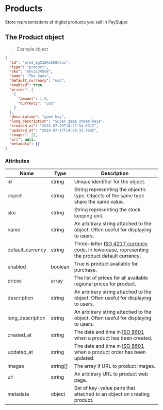 # Products

Store representations of digital products you sell in PaySuper.

## The Product object
> Example object

```json
{
  "id": "prod_EgX1BRd6k9cbxc",
  "type": "product",
  "sku": "sku1234568",
  "name": "The Game",
  "default_currency": "usd",
  "enabled": true,
  "prices": [   
    {
      "amount": 1.0,
      "currency": "usd"
    }
  ],  
  "description": "game key",
  "long_description": "Super game steam keys",
  "created_at": "2018-07-10T14:27:54.691Z",
  "updated_at": "2018-07-17T14:28:32.484Z",
  "images": [],
  "url": null,
  "metadata": {}
}
``` 

### Attributes

|Name|Type|Description|
|---|---|---|
|id|string| Unique identifier for the object.|
|object|string| String representing the object’s type. Objects of the same type share the same value.|
|sku|string|String representing the stock keeping unit.|
|name|string|An arbitrary string attached to the object. Often useful for displaying to users.|
|default_currency|string|Three-letter [ISO 4217 currency code](https://www.iso.org/iso-4217-currency-codes.html), in lowercase, representing the product default currency.|
|enabled|boolean| True is product available for purchase.| 
|prices|array|The list of prices for all available regional prices for product.|
|description|string|An arbitrary string attached to the object. Often useful for displaying to users.|
|long_description|string|An arbitrary string attached to the object. Often useful for displaying to users.|
|created_at|string|The date and time in [ISO 8601](https://www.iso.org/iso-8601-date-and-time-format.html) when a product has been created.|
|updated_at|string|The date and time in [ISO 8601](https://www.iso.org/iso-8601-date-and-time-format.html) when a product order has been updated.|
|images|string[]|The array if URL to product images.|
|url|string|An arbitrary URL to product web page.|
|metadata|object| Set of key-value pairs that attached to an object on creating product.|
